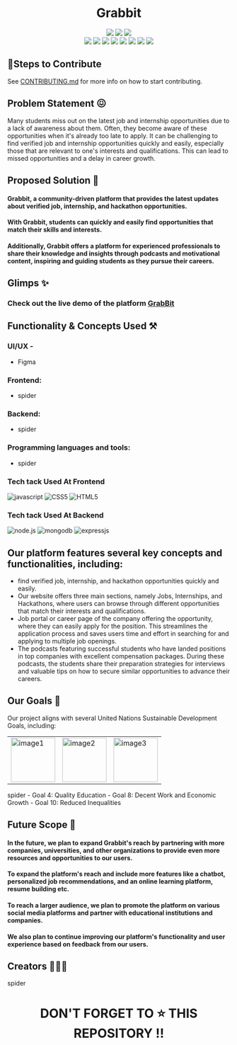 <h1 align="center"> Grabbit </h1>

<div align="center">
<img src="https://forthebadge.com/images/badges/built-with-love.svg" />
<img src="https://forthebadge.com/images/badges/uses-brains.svg" />
<img src="https://forthebadge.com/images/badges/powered-by-responsibility.svg" />
  <br>
    <img src="https://img.shields.io/github/contributors/GrabBits/GrabBits_Website?style=for-the-badge" />
    <img src="https://img.shields.io/github/last-commit/GrabBits/GrabBits_Website?style=for-the-badge" />
    <img src="https://img.shields.io/github/forks/GrabBits/GrabBits_Website?style=for-the-badge" />
    <img src="https://img.shields.io/github/stars/GrabBits/GrabBits_Website?style=for-the-badge" />
    <img src="https://img.shields.io/github/issues/GrabBits/GrabBits_Website?style=for-the-badge" />
    <img src="https://img.shields.io/github/issues-closed-raw/GrabBits/GrabBits_Website?style=for-the-badge" />
    <img src="https://img.shields.io/github/issues-pr/GrabBits/GrabBits_Website?style=for-the-badge" />
    <img src="https://img.shields.io/github/repo-size/GrabBits/GrabBits_Website?style=for-the-badge" />
    </div>
    
## 🔖Steps to Contribute 

See [CONTRIBUTING.md](https://github.com/GrabBits/GrabBits_Website/blob/main/CONTRIBUTING.md) for more info on how to start contributing.

## Problem Statement 😖

Many students miss out on the latest job and internship opportunities due to a lack of awareness about them. Often, they become aware of these opportunities when it's already too late to apply. 
It can be challenging to find verified job and internship opportunities quickly and easily, especially those that are relevant to one's interests and qualifications. 
This can lead to missed opportunities and a delay in career growth.


## Proposed Solution 🤩

#### Grabbit, a community-driven platform that provides the latest updates about verified job, internship, and hackathon opportunities. 
#### With Grabbit, students can quickly and easily find opportunities that match their skills and interests. 
#### Additionally, Grabbit offers a platform for experienced professionals to share their knowledge and insights through podcasts and motivational content, inspiring and guiding students as they pursue their careers.

## Glimps ✨

### Check out the live demo of the platform  [GrabBit](https://grabbits.vercel.app)

## Functionality & Concepts Used ⚒

### UI/UX - 
- Figma
### Frontend: 
- spider
### Backend: 
- spider
### Programming languages and tools: 
- spider


### Tech tack Used At Frontend
![javascript](https://img.shields.io/badge/javascript-F7DF1E?style=for-the-badge&logo=javascript&logoColor=black)
![CSS5](https://img.shields.io/badge/CSS3-1572B6?style=for-the-badge&logo=css3&logoColor=white)
![HTML5](https://img.shields.io/badge/HTML5-E34F26?style=for-the-badge&logo=html5&logoColor=white)

### Tech tack Used At Backend
![node.js](https://img.shields.io/badge/node.js-339933?style=for-the-badge&logo=node.js&logoColor=white)
![mongodb](https://img.shields.io/badge/mongodb-47A248?style=for-the-badge&logo=mongodb&logoColor=white)
![expressjs](https://img.shields.io/badge/express-000000?style=for-the-badge&logo=express&logoColor=white)

## Our platform features several key concepts and functionalities, including:

- find verified job, internship, and hackathon opportunities quickly and easily. 
- Our website offers three main sections, namely Jobs, Internships, and Hackathons, where users can browse through different opportunities that match their interests and qualifications.
- Job portal or career page of the company offering the opportunity, where they can easily apply for the position. This streamlines the application process and saves users time and effort in searching for and applying to multiple job openings.
- The podcasts featuring successful students who have landed positions in top companies with excellent compensation packages. During these podcasts, the students share their preparation strategies for interviews and valuable tips on how to secure similar opportunities to advance their careers.


## Our Goals 🎯

Our project aligns with several United Nations Sustainable Development Goals, including:
<table>
  <tr>
    <td><img src="https://user-images.githubusercontent.com/47987136/228332340-ab9bd94b-90ba-4ada-81ff-46178ae2ee34.png" alt="image1" width="100"></td>
    <td><img src="https://user-images.githubusercontent.com/47987136/228332502-60aa94b4-aa59-4524-b05d-24cdafd09f6b.png" alt="image2" width="100"></td>
    <td><img src="https://user-images.githubusercontent.com/47987136/228332596-93b5fd76-3e4d-4a34-93ad-867f1ad5cb46.png" alt="image3" width="100"></td>
  </tr>
</table>
spider
- Goal 4: Quality Education
- Goal 8: Decent Work and Economic Growth
- Goal 10: Reduced Inequalities

## Future Scope 🔮

#### In the future, we plan to expand Grabbit's reach by partnering with more companies, universities, and other organizations to provide even more resources and opportunities to our users.
#### To expand the platform's reach and include more features like a chatbot, personalized job recommendations, and an online learning platform, resume building etc.
#### To reach a larger audience, we plan to promote the platform on various social media platforms and partner with educational institutions and companies.
#### We also plan to continue improving our platform's functionality and user experience based on feedback from our users.

## Creators 👨🏻‍💻
spider

 <h1 align="center"> DON'T FORGET TO ⭐ THIS REPOSITORY !! </h1>
